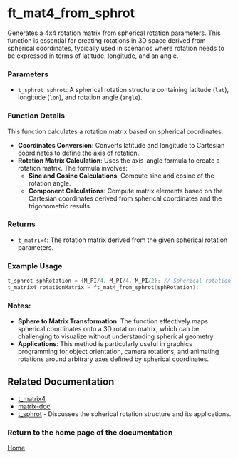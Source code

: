 # ft_mat4_from_sphrot
Generates a 4x4 rotation matrix from spherical rotation parameters. This function is essential for creating rotations in 3D space derived from spherical coordinates, typically used in scenarios where rotation needs to be expressed in terms of latitude, longitude, and an angle.

### Parameters
- `t_sphrot sphrot`: A spherical rotation structure containing latitude (`lat`), longitude (`lon`), and rotation angle (`angle`).

### Function Details
This function calculates a rotation matrix based on spherical coordinates:
- **Coordinates Conversion**: Converts latitude and longitude to Cartesian coordinates to define the axis of rotation.
- **Rotation Matrix Calculation**: Uses the axis-angle formula to create a rotation matrix. The formula involves:
  - **Sine and Cosine Calculations**: Compute sine and cosine of the rotation angle.
  - **Component Calculations**: Compute matrix elements based on the Cartesian coordinates derived from spherical coordinates and the trigonometric results.

### Returns
- `t_matrix4`: The rotation matrix derived from the given spherical rotation parameters.

### Example Usage
```c
t_sphrot sphRotation = {M_PI/4, M_PI/4, M_PI/2}; // Spherical rotation with 45-degree latitude and longitude, and a 90-degree rotation angle
t_matrix4 rotationMatrix = ft_mat4_from_sphrot(sphRotation);
```

### Notes:
- **Sphere to Matrix Transformation**: The function effectively maps spherical coordinates onto a 3D rotation matrix, which can be challenging to visualize without understanding spherical geometry.
- **Applications**: This method is particularly useful in graphics programming for object orientation, camera rotations, and animating rotations around arbitrary axes defined by spherical coordinates.

## Related Documentation
- [t_matrix4](./t_matrix4.md)
- [matrix-doc](../matrix-doc.md)
- [t_sphrot](../../rotation/sphrot/t_sphrot.md) - Discusses the spherical rotation structure and its applications.

### Return to the home page of the documentation
[Home](../home.md)
